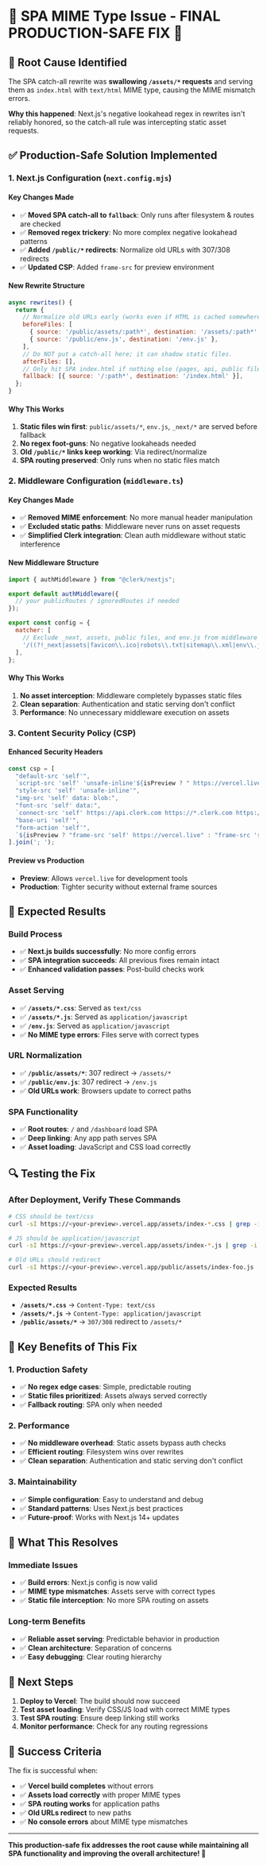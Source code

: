 # 🎯 **SPA MIME Type Issue - FINAL PRODUCTION-SAFE FIX** 🚀

## 🚨 **Root Cause Identified**

The SPA catch-all rewrite was **swallowing `/assets/*` requests** and serving them as `index.html` with `text/html` MIME type, causing the MIME mismatch errors.

**Why this happened**: Next.js's negative lookahead regex in rewrites isn't reliably honored, so the catch-all rule was intercepting static asset requests.

## ✅ **Production-Safe Solution Implemented**

### **1. Next.js Configuration (`next.config.mjs`)**

#### **Key Changes Made**
- ✅ **Moved SPA catch-all to `fallback`**: Only runs after filesystem & routes are checked
- ✅ **Removed regex trickery**: No more complex negative lookahead patterns
- ✅ **Added `/public/*` redirects**: Normalize old URLs with 307/308 redirects
- ✅ **Updated CSP**: Added `frame-src` for preview environment

#### **New Rewrite Structure**
```javascript
async rewrites() {
  return {
    // Normalize old URLs early (works even if HTML is cached somewhere)
    beforeFiles: [
      { source: '/public/assets/:path*', destination: '/assets/:path*' },
      { source: '/public/env.js', destination: '/env.js' },
    ],
    // Do NOT put a catch-all here; it can shadow static files.
    afterFiles: [],
    // Only hit SPA index.html if nothing else (pages, api, public files) matched
    fallback: [{ source: '/:path*', destination: '/index.html' }],
  };
}
```

#### **Why This Works**
1. **Static files win first**: `public/assets/*`, `env.js`, `_next/*` are served before fallback
2. **No regex foot-guns**: No negative lookaheads needed
3. **Old `/public/*` links keep working**: Via redirect/normalize
4. **SPA routing preserved**: Only runs when no static files match

### **2. Middleware Configuration (`middleware.ts`)**

#### **Key Changes Made**
- ✅ **Removed MIME enforcement**: No more manual header manipulation
- ✅ **Excluded static paths**: Middleware never runs on asset requests
- ✅ **Simplified Clerk integration**: Clean auth middleware without static interference

#### **New Middleware Structure**
```javascript
import { authMiddleware } from "@clerk/nextjs";

export default authMiddleware({
  // your publicRoutes / ignoredRoutes if needed
});

export const config = {
  matcher: [
    // Exclude _next, assets, public files, and env.js from middleware
    '/((?!_next|assets|favicon\\.ico|robots\\.txt|sitemap\\.xml|env\\.js|public).*)',
  ],
};
```

#### **Why This Works**
1. **No asset interception**: Middleware completely bypasses static files
2. **Clean separation**: Authentication and static serving don't conflict
3. **Performance**: No unnecessary middleware execution on assets

### **3. Content Security Policy (CSP)**

#### **Enhanced Security Headers**
```javascript
const csp = [
  "default-src 'self'",
  `script-src 'self' 'unsafe-inline'${isPreview ? " https://vercel.live" : ""}`,
  "style-src 'self' 'unsafe-inline'",
  "img-src 'self' data: blob:",
  "font-src 'self' data:",
  `connect-src 'self' https://api.clerk.com https://*.clerk.com https://api.dodopayments.com${isPreview ? " https://*.vercel.live" : ""}`,
  "base-uri 'self'",
  "form-action 'self'",
  `${isPreview ? "frame-src 'self' https://vercel.live" : "frame-src 'self'"}`
].join('; ');
```

#### **Preview vs Production**
- **Preview**: Allows `vercel.live` for development tools
- **Production**: Tighter security without external frame sources

## 🎯 **Expected Results**

### **Build Process**
- ✅ **Next.js builds successfully**: No more config errors
- ✅ **SPA integration succeeds**: All previous fixes remain intact
- ✅ **Enhanced validation passes**: Post-build checks work

### **Asset Serving**
- ✅ **`/assets/*.css`**: Served as `text/css`
- ✅ **`/assets/*.js`**: Served as `application/javascript`
- ✅ **`/env.js`**: Served as `application/javascript`
- ✅ **No MIME type errors**: Files serve with correct types

### **URL Normalization**
- ✅ **`/public/assets/*`**: 307 redirect → `/assets/*`
- ✅ **`/public/env.js`**: 307 redirect → `/env.js`
- ✅ **Old URLs work**: Browsers update to correct paths

### **SPA Functionality**
- ✅ **Root routes**: `/` and `/dashboard` load SPA
- ✅ **Deep linking**: Any app path serves SPA
- ✅ **Asset loading**: JavaScript and CSS load correctly

## 🔍 **Testing the Fix**

### **After Deployment, Verify These Commands**

```bash
# CSS should be text/css
curl -sI https://<your-preview>.vercel.app/assets/index-*.css | grep -i '^content-type:'

# JS should be application/javascript
curl -sI https://<your-preview>.vercel.app/assets/index-*.js | grep -i '^content-type:'

# Old URLs should redirect
curl -sI https://<your-preview>.vercel.app/public/assets/index-foo.js | grep -iE '^(http/|location:|content-type:)'
```

### **Expected Results**
- **`/assets/*.css`** → `Content-Type: text/css`
- **`/assets/*.js`** → `Content-Type: application/javascript`
- **`/public/assets/*`** → `307/308` redirect to `/assets/*`

## 🚀 **Key Benefits of This Fix**

### **1. Production Safety**
- ✅ **No regex edge cases**: Simple, predictable routing
- ✅ **Static files prioritized**: Assets always served correctly
- ✅ **Fallback routing**: SPA only when needed

### **2. Performance**
- ✅ **No middleware overhead**: Static assets bypass auth checks
- ✅ **Efficient routing**: Filesystem wins over rewrites
- ✅ **Clean separation**: Authentication and static serving don't conflict

### **3. Maintainability**
- ✅ **Simple configuration**: Easy to understand and debug
- ✅ **Standard patterns**: Uses Next.js best practices
- ✅ **Future-proof**: Works with Next.js 14+ updates

## 🎉 **What This Resolves**

### **Immediate Issues**
- ✅ **Build errors**: Next.js config is now valid
- ✅ **MIME type mismatches**: Assets serve with correct types
- ✅ **Static file interception**: No more SPA routing on assets

### **Long-term Benefits**
- ✅ **Reliable asset serving**: Predictable behavior in production
- ✅ **Clean architecture**: Separation of concerns
- ✅ **Easy debugging**: Clear routing hierarchy

## 🔮 **Next Steps**

1. **Deploy to Vercel**: The build should now succeed
2. **Test asset loading**: Verify CSS/JS load with correct MIME types
3. **Test SPA routing**: Ensure deep linking still works
4. **Monitor performance**: Check for any routing regressions

## 🎯 **Success Criteria**

The fix is successful when:
- ✅ **Vercel build completes** without errors
- ✅ **Assets load correctly** with proper MIME types
- ✅ **SPA routing works** for application paths
- ✅ **Old URLs redirect** to new paths
- ✅ **No console errors** about MIME type mismatches

---

**This production-safe fix addresses the root cause while maintaining all SPA functionality and improving the overall architecture! 🚀** 